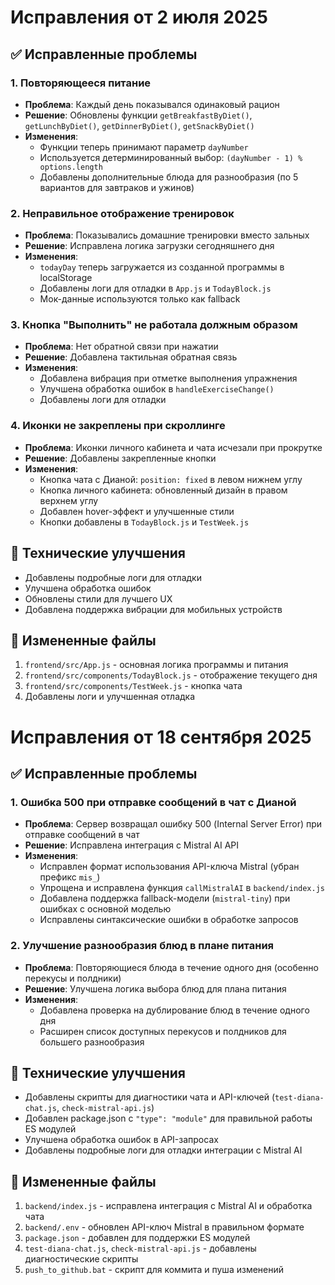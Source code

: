 # Исправления от 2 июля 2025

## ✅ Исправленные проблемы

### 1. Повторяющееся питание
- **Проблема**: Каждый день показывался одинаковый рацион
- **Решение**: Обновлены функции `getBreakfastByDiet()`, `getLunchByDiet()`, `getDinnerByDiet()`, `getSnackByDiet()`
- **Изменения**: 
  - Функции теперь принимают параметр `dayNumber`
  - Используется детерминированный выбор: `(dayNumber - 1) % options.length`
  - Добавлены дополнительные блюда для разнообразия (по 5 вариантов для завтраков и ужинов)

### 2. Неправильное отображение тренировок
- **Проблема**: Показывались домашние тренировки вместо зальных
- **Решение**: Исправлена логика загрузки сегодняшнего дня
- **Изменения**:
  - `todayDay` теперь загружается из созданной программы в localStorage
  - Добавлены логи для отладки в `App.js` и `TodayBlock.js`
  - Мок-данные используются только как fallback

### 3. Кнопка "Выполнить" не работала должным образом
- **Проблема**: Нет обратной связи при нажатии
- **Решение**: Добавлена тактильная обратная связь
- **Изменения**:
  - Добавлена вибрация при отметке выполнения упражнения
  - Улучшена обработка ошибок в `handleExerciseChange()`
  - Добавлены логи для отладки

### 4. Иконки не закреплены при скроллинге
- **Проблема**: Иконки личного кабинета и чата исчезали при прокрутке
- **Решение**: Добавлены закрепленные кнопки
- **Изменения**:
  - Кнопка чата с Дианой: `position: fixed` в левом нижнем углу
  - Кнопка личного кабинета: обновленный дизайн в правом верхнем углу
  - Добавлен hover-эффект и улучшенные стили
  - Кнопки добавлены в `TodayBlock.js` и `TestWeek.js`

## 🔧 Технические улучшения

- Добавлены подробные логи для отладки
- Улучшена обработка ошибок
- Обновлены стили для лучшего UX
- Добавлена поддержка вибрации для мобильных устройств

## 📁 Измененные файлы

1. `frontend/src/App.js` - основная логика программы и питания
2. `frontend/src/components/TodayBlock.js` - отображение текущего дня
3. `frontend/src/components/TestWeek.js` - кнопка чата
4. Добавлены логи и улучшенная отладка

# Исправления от 18 сентября 2025

## ✅ Исправленные проблемы

### 1. Ошибка 500 при отправке сообщений в чат с Дианой
- **Проблема**: Сервер возвращал ошибку 500 (Internal Server Error) при отправке сообщений в чат
- **Решение**: Исправлена интеграция с Mistral AI API
- **Изменения**: 
  - Исправлен формат использования API-ключа Mistral (убран префикс `mis_`)
  - Упрощена и исправлена функция `callMistralAI` в `backend/index.js`
  - Добавлена поддержка fallback-модели (`mistral-tiny`) при ошибках с основной моделью
  - Исправлены синтаксические ошибки в обработке запросов

### 2. Улучшение разнообразия блюд в плане питания
- **Проблема**: Повторяющиеся блюда в течение одного дня (особенно перекусы и полдники)
- **Решение**: Улучшена логика выбора блюд для плана питания
- **Изменения**:
  - Добавлена проверка на дублирование блюд в течение одного дня
  - Расширен список доступных перекусов и полдников для большего разнообразия

## 🔧 Технические улучшения

- Добавлены скрипты для диагностики чата и API-ключей (`test-diana-chat.js`, `check-mistral-api.js`)
- Добавлен package.json с `"type": "module"` для правильной работы ES модулей
- Улучшена обработка ошибок в API-запросах
- Добавлены подробные логи для отладки интеграции с Mistral AI

## 📁 Измененные файлы

1. `backend/index.js` - исправлена интеграция с Mistral AI и обработка чата
2. `backend/.env` - обновлен API-ключ Mistral в правильном формате
3. `package.json` - добавлен для поддержки ES модулей
4. `test-diana-chat.js`, `check-mistral-api.js` - добавлены диагностические скрипты
5. `push_to_github.bat` - скрипт для коммита и пуша изменений
